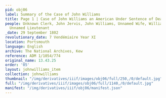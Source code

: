```yaml
---
pid: obj06
label: Summary of the Case of John Williams
title: Page 1 | Case of John Williams an American Under Sentence of Death at Portsmouth
people: Unknown Clerk, John Jervis, John Williams, Unnamed Wife, William Allen Proby,
  Unnamed Lieutenant
_date: 29 September 1802
revolutionary_date: 7 Vendémiaire Year XI
location: Portsmouth
language: English
archive: The National Archives, Kew
reference: ADM 1/1054/774
original_name: 13.43.25
order: '05'
layout: johnwilliams_item
collection: johnwilliams
thumbnail: "/img/derivatives/iiif/images/obj06/full/250,/0/default.jpg"
full: "/img/derivatives/iiif/images/obj06/full/1140,/0/default.jpg"
manifest: "/img/derivatives/iiif/obj06/manifest.json"
---
```

